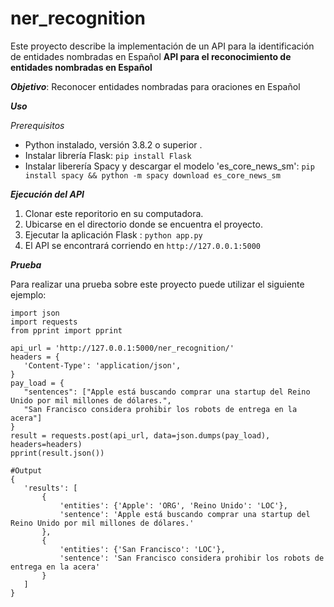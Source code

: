 # ner_recognition
Este proyecto describe la implementación de un API para la identificación de entidades nombradas en Español
**API para el reconocimiento de entidades nombradas en Español**

**_Objetivo_**:
 Reconocer entidades nombradas para oraciones en Español

**_Uso_**

_Prerequisitos_

- Python instalado, versión 3.8.2 o superior .
- Instalar librería Flask: `pip install Flask`
- Instalar liberería Spacy y descargar el modelo 'es_core_news_sm': `pip install spacy && python -m spacy download es_core_news_sm`

_**Ejecución del API**_

1. Clonar este reporitorio en su computadora.
2. Ubicarse en el directorio donde se encuentra el proyecto.
3. Ejecutar la aplicación Flask :  `python app.py `
4. El API se encontrará corriendo en `http://127.0.0.1:5000`

**_Prueba_**

Para realizar una prueba sobre este proyecto puede utilizar el siguiente ejemplo:
 ```
import json
import requests
from pprint import pprint

api_url = 'http://127.0.0.1:5000/ner_recognition/'  
headers = {
    'Content-Type': 'application/json',
}
pay_load = {
    "sentences": ["Apple está buscando comprar una startup del Reino Unido por mil millones de dólares.",
    "San Francisco considera prohibir los robots de entrega en la acera"]
}
result = requests.post(api_url, data=json.dumps(pay_load), headers=headers)
pprint(result.json())
 ```
 ```
#Output
{
    'results': [
        {
            'entities': {'Apple': 'ORG', 'Reino Unido': 'LOC'},
            'sentence': 'Apple está buscando comprar una startup del Reino Unido por mil millones de dólares.'
        },
        {
            'entities': {'San Francisco': 'LOC'},
            'sentence': 'San Francisco considera prohibir los robots de entrega en la acera'
        }
    ]
}
```
